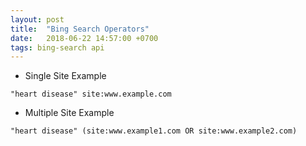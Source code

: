 ```yaml
---
layout: post
title:  "Bing Search Operators"
date:   2018-06-22 14:57:00 +0700
tags: bing-search api
---
```


+ Single Site Example
```
"heart disease" site:www.example.com
```

+ Multiple Site Example
```
"heart disease" (site:www.example1.com OR site:www.example2.com)
```
